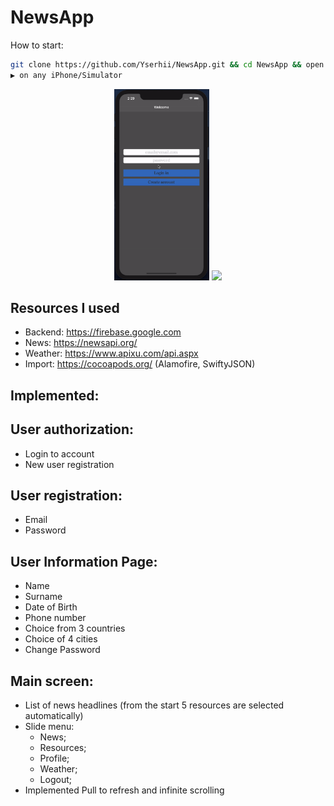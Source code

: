 # NewsApp

How to start:
```bash
git clone https://github.com/Yserhii/NewsApp.git && cd NewsApp && open newApp.xcworkspace
▶️ on any iPhone/Simulator
```
<div align="center">
  <img src="https://github.com/Yserhii/NewsApp/blob/master/Sourses/Part_1.gif" width="30%" />
  <img src="https://github.com/Yserhii/NewsApp/blob/master/Sourses/Part_2.gif" width="30%" />
</div>

## Resources I used
- Backend: https://firebase.google.com
- News: https://newsapi.org/
- Weather: https://www.apixu.com/api.aspx
- Import: https://cocoapods.org/ (Alamofire, SwiftyJSON)

## Implemented:
## User authorization:
- Login to account
- New user registration
## User registration:
- Email
- Password
## User Information Page:
- Name
- Surname
- Date of Birth
- Phone number
- Choice from 3 countries
- Choice of 4 cities
- Change Password
## Main screen:
- List of news headlines (from the start 5 resources are selected automatically)
- Slide menu:
  - News;
  - Resources;
  - Profile;
  - Weather;
  - Logout;
- Implemented Pull to refresh and infinite scrolling
